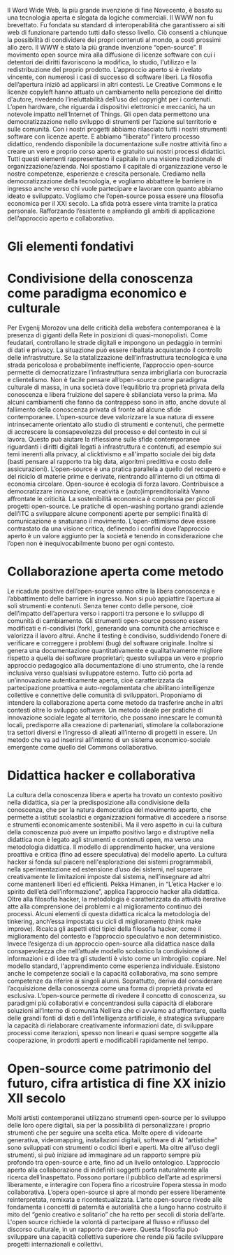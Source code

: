 Il Word Wide Web, la più grande invenzione di fine Novecento, è basato su una tecnologia aperta e slegata da logiche commerciali. Il WWW non fu brevettato. Fu fondata su standard di interoperabilità che garantissero ai siti web di funzionare partendo tutti dallo stesso livello. Ciò consentì a chiunque la possibilità di condividere dei propri contenuti al mondo, a costi prossimi allo zero.
Il WWW è stato la più grande invenzione “open-source”. Il movimento open source mira alla diffusione di licenze software con cui i detentori dei diritti favoriscono la modifica, lo studio, l'utilizzo e la redistribuzione del proprio prodotto. L’approccio aperto si è rivelato vincente, con numerosi i casi di successo di software liberi. La filosofia dell’apertura iniziò ad applicarsi in altri contesti. Le Creative Commons e le licenze copyleft hanno attuato un cambiamento nella percezione del diritto d'autore, rivedendo l’ineluttabilità dell’uso del copyright per i contenuti. L’open hardware, che riguarda i dispositivi elettronici e meccanici, ha un notevole impatto nell’Internet of Things. Gli open data permettono una democratizzazione nello sviluppo di strumenti per l’azione sul territorio e sulle comunità.
Con i nostri progetti abbiamo rilasciato tutti i nostri strumenti software con licenze aperte. E abbiamo “liberato” l’intero processo didattico, rendendo disponibile la documentazione sulle nostre attività fino a creare un vero e proprio corso aperto e gratuito sui nostri processi didattici. Tutti questi elementi rappresentano il capitale in una visione tradizionale di organizzazione/azienda. Noi spostiamo il capitale di organizzazione verso le nostre competenze, esperienze e crescita personale. Crediamo nella democratizzazione della tecnologia, e vogliamo abbattere le barriere in ingresso anche verso chi vuole partecipare e lavorare con quanto abbiamo ideato e sviluppato. Vogliamo che l’open-source possa essere una filosofia economica per il XXI secolo. La sfida potrà essere vinta tramite la pratica personale. Rafforzando l’esistente e ampliando gli ambiti di applicazione dell’approccio aperto e collaborativo.
# Gli elementi fondativi
# Condivisione della conoscenza come paradigma economico e culturale
Per Evgenij Morozov una delle criticità della websfera contemporanea è la presenza di giganti della Rete in posizioni di quasi-monopolisti. Come feudatari, controllano le strade digitali e impongono un pedaggio in termini di dati e privacy. La situazione può essere ribaltata acquistando il controllo delle infrastrutture. Se la statalizzazione dell’infrastruttura tecnologica è una strada pericolosa e probabilmente inefficiente, l’approccio open-source permette di democratizzare l’infrastruttura senza imbrigliarla con burocrazia e clientelismo. 
Non è facile pensare all’open-source come paradigma culturale di massa, in una società dove l’equilibrio tra proprietà privata della conoscenza e libera fruizione del sapere è sbilanciata verso la prima. Ma alcuni cambiamenti che fanno da contrappeso sono in atto, anche dovute al fallimento della conoscenza privata di fronte ad alcune sfide contemporanee.
L’open-source deve valorizzare la sua natura di essere intrinsecamente orientato allo studio di strumenti e contenuti, che permette di accrescere la consapevolezza del processo e del contesto in cui si lavora. Questo può aiutare la riflessione sulle sfide contemporanee riguardanti i diritti digitali legati a infrastruttura e contenuti, ad esempio sui temi inerenti alla privacy, al clicktivismo e all'impatto sociale dei big data (basti pensare al rapporto tra big data, algoritmi predittiva e costo delle assicurazioni). L’open-source è una pratica parallela a quello del recupero e del riciclo di materie prime e derivate, rientrando all’interno di un ottima di economia circolare. Open-source è ecologia di forza lavoro. Contribuisce a democratizzare innovazione, creatività e (auto)imprenditorialità 
Vanno affrontate le criticità. La sostenibilità economica è complessa per piccoli progetti open-source. Le pratiche di open-washing portano grandi aziende dell’ITC a sviluppare alcune componenti aperte per semplici finalità di comunicazione e snaturano il movimento. L’open-ottimismo deve essere contrastato da una visione critica, definendo i confini dove l’approccio aperto è un valore aggiunto per la società e tenendo in considerazione che l’open non è inequivocabilmente buono per ogni contesto.

# Collaborazione aperta come metodo
Le ricadute positive dell’open-source vanno oltre la libera conoscenza e l’abbattimento delle barriere in ingresso. Non si può appiattire l’apertura ai soli strumenti e contenuti. Senza tener conto delle persone, cioè dell’impatto dell’apertura verso i rapporti tra persone e lo sviluppo di comunità di cambiamento.
Gli strumenti open-source possono essere modificati e ri-condivisi (fork), generando una comunità che arricchisce e valorizza il lavoro altrui. Anche il testing è condiviso, suddividendo l’onere di verificare e correggere i problemi (bug) del software originale. Inoltre si genera una documentazione quantitativamente e qualitativamente migliore rispetto a quella dei software proprietari; questo sviluppa un vero e proprio approccio pedagogico alla documentazione di uno strumento, che la rende inclusiva verso qualsiasi sviluppatore esterno.
Tutto ciò porta ad un’innovazione autenticamente aperta, cioè caratterizzata da partecipazione proattiva e auto-regolamentata che abilitano intelligenze collettive e connettive delle comunità di sviluppatori.
Proponiamo di intendere la collaborazione aperta come metodo da trasferire anche in altri contesti oltre lo sviluppo software. Un metodo ideale per pratiche di innovazione sociale legate al territorio, che possano innescare le comunità locali, predisporre alla creazione di partenariati, stimolare la collaborazione tra settori diversi e l’ingresso di alleati all’interno di progetti in essere. Un metodo che va ad inserirsi all’interno di un sistema economico-sociale emergente come quello del Commons collaborativo.

# Didattica hacker e collaborativa
La cultura della conoscenza libera e aperta ha trovato un contesto positivo nella didattica, sia per la predisposizione alla condivisione della conoscenza, che per la natura democratica del movimento aperto, che permette a istituti scolastici e organizzazioni formative di accedere a risorse e strumenti economicamente sostenibili.
Ma il vero aspetto in cui la cultura della conoscenza può avere un impatto positivo largo e distruptive nella didattica non è legato agli strumenti e contenuti open, ma verso una metodologia didattica. Il modello di apprendimento hacker, una versione proattiva e critica (fino ad essere speculativa) del modello aperto.
La cultura hacker si fonda sul piacere nell'esplorazione dei sistemi programmabili, nella sperimentazione ed estensione d’uso dei sistemi, nel superare creativamente le limitazioni imposte dal sistema, nell’insegnare ad altri come mantenerli liberi ed efficienti.
Pekka Himanen, in “L’etica Hacker e lo spirito dell’età dell’informazione”, applica l’approccio hacker alla didattica. Oltre alla filosofia hacker, la metodologia è caratterizzata da attività iterative atte alla comprensione dei problemi e al miglioramento continuo dei processi. Alcuni elementi di questa didattica ricalca la metodologia del tinkering, anch’essa impostata su cicli di miglioramento (think make improve). Ricalca gli aspetti etici tipici della filosofia hacker, come il miglioramento del contesto e l’approccio speculativo e non deterministico.
Invece l’esigenza di un approccio open-source alla didattica nasce dalla consapevolezza che nell’attuale modello scolastico la condivisione di informazioni e di idee tra gli studenti è visto come un imbroglio: copiare. Nel modello standard, l'apprendimento come esperienza individuale. Esistono anche le competenze sociali e la capacità collaborativa, ma sono sempre competenze da riferire ai singoli alunni. Soprattutto, deriva dal considerare l’acquisizione della conoscenza come una forma di proprietà privata ed esclusiva. L’open-source permette di rivedere il concetto di conoscenza, su paradigmi più collaborativi e concentrandosi sulla capacità di elaborare soluzioni all’interno di comunità
Nell’era che ci avviamo ad affrontare, quella delle grandi fonti di dati e dell’intelligenza artificiale, è strategica sviluppare la capacità di rielaborare creativamente informazioni date, di sviluppare processi come iterazioni, spesso non lineari e quasi sempre soggette alla cooperazione, in prodotti aperti e modificabili rapidamente nel tempo.

# Open-source come patrimonio del futuro, cifra artistica di fine XX inizio XII secolo
Molti artisti contemporanei utilizzano strumenti open-source per lo sviluppo delle loro opere digitali, sia per la possibilità di personalizzare i proprio strumenti che per seguire una scelta etica. Molte opere di videoarte generativa, videomapping, installazioni digitali, software di AI “artistiche” sono sviluppati con strumenti o codici liberi e aperti. Ma oltre all’uso degli strumenti, si può iniziare ad immaginare ad un rapporto sempre più profondo tra open-source e arte, fino ad un livello ontologico.
L’approccio aperto alla collaborazione di indefiniti soggetti porta naturalmente alla ricerca dell’inaspettato. Possono portare il pubblico dell’arte ad esprimersi liberamente, e interagire con l’opera fino a ricostruire l’opera stessa in modo collaborativa. L’opera open-source si apre al mondo per essere liberamente reinterpretata, remixata e ricontestualizzata.
L’arte open-source rivede alle fondamenta i concetti di paternità e autorialità che a lungo hanno costruito il mito del “genio creativo e solitario” che ha retto per secoli di storia dell’arte. 
L'open source richiede la volontà di partecipare al flusso e riflusso del discorso culturale, in un rapporto dare-avere. Questa filosofia può sviluppare una capacità collettiva superiore che rende più facile sviluppare progetti internazionali e collettivi.
